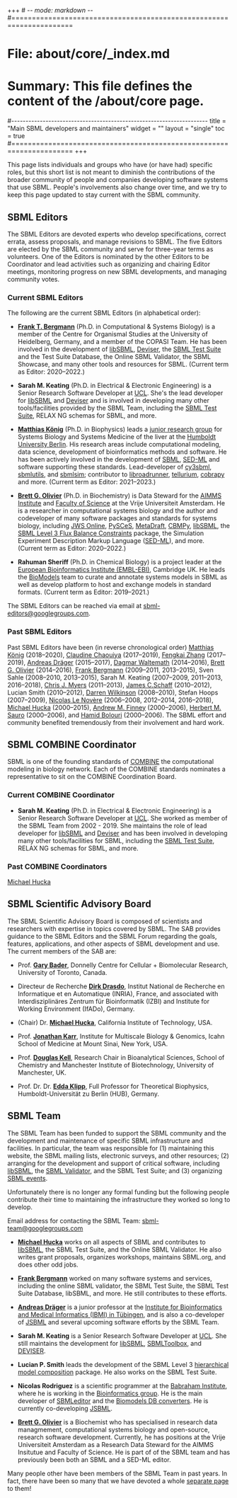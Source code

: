 +++ # -*- mode: markdown -*-
#=====================================================================
# File:    about/core/_index.md
# Summary: This file defines the content of the /about/core page.
#---------------------------------------------------------------------
title = "Main SBML developers and maintainers"
widget = ""
layout = "single"
toc    = true
#=====================================================================
+++

This page lists individuals and groups who have (or have had) specific roles, but this short list is not meant to diminish the contributions of the broader community of people and companies developing software systems that use SBML. People's involvements also change over time, and we try to keep this page updated to stay current with the SBML community.

## SBML Editors

The SBML Editors are devoted experts who develop specifications, correct errata, assess proposals, and manage revisions to SBML. The five Editors are elected by the SBML community and serve for three-year terms as volunteers.  One of the Editors is nominated by the other Editors to be Coordinator and lead activities such as organizing and chairing Editor meetings, monitoring progress on new SBML developments, and managing community votes.

### Current SBML Editors

The following are the current SBML Editors (in alphabetical order):

  - [**Frank T. Bergmann**](http://frank-fbergmann.blogspot.com/) (Ph.D. in Computational & Systems Biology) is a member of the Centre for Organismal Studies at the University of Heidelberg, Germany, and a member of the COPASI Team.  He has been involved in the development of [libSBML](/software/libsbml), [Deviser](/software/deviser), the [SBML Test Suite](/software/sbml-test-suite) and the Test Suite Database, the Online SBML Validator, the SBML Showcase, and many other tools and resources for SBML. (Current term as Editor: 2020&ndash;2022.)

  - **Sarah M. Keating** (Ph.D. in Electrical & Electronic Engineering) is a Senior Research Software Developer at [UCL](https://www.ucl.ac.uk/research-it-services/about-rits/people). She's the lead developer for [libSBML](/software/libsbml) and [Deviser](/software/deviser) and is involved in developing many other tools/facilities provided by the SBML Team, including the [SBML Test Suite](/software/sbml-test-suite), RELAX NG schemas for SBML, and more.

  - [**Matthias König**](https://livermetabolism.com/cv/) (Ph.D.  in Biophysics) leads a [junior research group](https://livermetabolism.com) for Systems Biology and Systems Medicine of the liver at the [Humboldt University Berlin](https://www.hu-berlin.de). His research areas include computational modeling, data science, development of bioinformatics methods and software.  He has been actively involved in the development of [SBML](http://sbml.org), [SED-ML](http://sed-ml.org) and software supporting these standards. Lead-developer of [cy3sbml](https://github.com/matthiaskoenig/cy3sbml), [sbmlutils](https://github.com/matthiaskoenig/sbmlutils), and [sbmlsim](https://github.com/matthiaskoenig/sbmlsim); contributor to [libroadrunner](http://libroadrunner.org/), [tellurium](http://tellurium.analogmachine.org/), [cobrapy](https://github.com/opencobra/cobrapy/) and more.  (Current term as Editor:  2021&ndash;2023.)

  - [**Brett G. Olivier**](https://research.vu.nl/en/persons/bg-olivier)  (Ph.D. in Biochemistry) is Data Steward for the [AIMMS Institute](https://www.aimms.vu.nl/en/) and [Faculty of Science](https://science.vu.nl/en/index.aspx) at the Vrije Universiteit Amsterdam. He is a researcher in computational systems biology and the author and codeveloper of many software packages and standards for systems biology, including [JWS Online](http://jjj.biochem.sun.ac.za), [PySCeS](http://pysces.sourceforge.net), [MetaDraft](https://systemsbioinformatics.github.io/cbmpy-metadraft/), [CBMPy](https://github.com/SystemsBioinformatics/cbmpy), [libSBML](/software/libsbml), the [SBML Level&nbsp;3 Flux Balance Constraints](/documents/specifications) package, the Simulation Experiment Description Markup Language ([SED-ML](http://sed-ml.org)), and more.  (Current term as Editor: 2020&ndash;2022.)

  - **Rahuman Sheriff** (Ph.D. in Chemical Biology) is a project leader at the [European Bioinformatics Institute (EMBL-EBI)](https://www.ebi.ac.uk/), Cambridge UK. He leads the [BioModels](https://www.ebi.ac.uk/biomodels/) team to curate and annotate systems models in SBML as well as develop platform to host and exchange models in standard formats. (Current term as Editor: 2019&ndash;2021.)

The SBML Editors can be reached via email at [sbml-editors@googlegroups.com](mailto:sbml-editors@googlegroups.com).

### Past SBML Editors

Past SBML Editors have been (in reverse chronological order) [Matthias König](https://livermetabolism.com/cv/) (2018&ndash;2020), [Claudine Chaouiya](http://compbio.igc.gulbenkian.pt/nmd/node/14) (2017&ndash;2019), [Fengkai Zhang](https://www.linkedin.com/in/fengkai-zhang-8aba2018) (2017&ndash;2019), [Andreas Dräger](https://uni-tuebingen.de/en/134053) (2015&ndash;2017), [Dagmar Waltemath](http://www.sbi.uni-rostock.de/team/single/dagmar-waltemath/) (2014–2016), [Brett G. Olivier](https://research.vu.nl/en/persons/bg-olivier) (2014–2016), [Frank Bergmann](http://frank-fbergmann.blogspot.com/) (2009–2011, 2013–2015), Sven Sahle (2008–2010, 2013–2015), Sarah M. Keating (2007–2009, 2011–2013, 2016–2018), [Chris J.  Myers](http://www.async.ece.utah.edu/~myers/) (2011–2013), [James C.Schaff](http://www.ccam.uchc.edu/people/schaff/schaff.html) (2010–2012), Lucian Smith (2010–2012), [Darren Wilkinson](http://www.staff.ncl.ac.uk/d.j.wilkinson/) (2008–2010), Stefan Hoops (2007–2009), [Nicolas Le Novère](https://lenoverelab.org/members/Nicolas_Le_Novere) (2006–2008, 2012–2014, 2016–2018), [Michael Hucka](http://www.cds.caltech.edu/~mhucka/) (2000–2015), [Andrew M.  Finney](http://uk.linkedin.com/in/andrewmartinfinney) (2000–2006), [Herbert M.  Sauro](http://depts.washington.edu/bioe/people/core/sauro/sauro.html) (2000–2006), and [Hamid Bolouri](http://www.its.caltech.edu/~hbolouri/) (2000–2006). The SBML effort and community benefited tremendously from their involvement and hard work.

## SBML COMBINE Coordinator

SBML is one of the founding standards of [COMBINE](http://co.mbine.org/) the computational modeling in biology network. Each of the COMBINE standards nominates a representative to sit on the COMBINE Coordination Board.

### Current COMBINE Coordinator 

 - **Sarah M. Keating** (Ph.D. in Electrical & Electronic Engineering) is a Senior Research Software Developer at [UCL](https://www.ucl.ac.uk/isd/services/research-it/research-software-development). She worked as member of the SBML Team from 2002 - 2019. She maintains the role of lead developer for [libSBML](http://sbml.org/Software/libSBML) and [Deviser](https://github.com/sbmlteam/deviser) and has been involved in developing many other tools/facilities for SBML, including the [SBML Test Suite](http://sbml.org/Software/SBML_Test_Suite), RELAX NG schemas for SBML, and more.

### Past COMBINE Coordinators

[Michael Hucka](http://www.cds.caltech.edu/~mhucka/)

 

## SBML Scientific Advisory Board

The SBML Scientific Advisory Board is composed of scientists and researchers with expertise in topics covered by SBML. The SAB provides guidance to the SBML Editors and the SBML Forum regarding the goals, features, applications, and other aspects of SBML development and use.  The current members of the SAB are:

  - Prof. [**Gary Bader**](http://baderlab.org/GaryBader), Donnelly Centre for Cellular + Biomolecular Research, University of Toronto, Canada.

  - Directeur de Recherche [**Dirk Drasdo**](https://www.rocq.inria.fr/bang/DD/drasdo.html), Institut National de Recherche en Informatique et en Automatique (INRIA), France, and associated with Interdisziplinäres Zentrum für Bioinformatik (IZBI) and Institute for Working Environment (IfADo), Germany.

  - (Chair) Dr. [**Michael Hucka**](http://www.cds.caltech.edu/~mhucka/), California Institute of Technology, USA.

  - Prof. [**Jonathan Karr**](http://www.mountsinai.org/profiles/jonathan-karr), Institute for Multiscale Biology & Genomics, Icahn School of Medicine at Mount Sinai, New York, USA.

  - Prof. [**Douglas Kell**](http://dbkgroup.org/dbk.htm), Research Chair in Bioanalytical Sciences, School of Chemistry and Manchester Institute of Biotechnology, University of Manchester, UK.

  - Prof. Dr. Dr. [**Edda Klipp**](https://www2.hu-berlin.de/biologie/theorybp/?goto=cv_klipp), Full Professor for Theoretical Biophysics, Humboldt-Universität zu Berlin (HUB), Germany.

## SBML Team

The SBML Team has been funded to support the SBML community and the development and maintenance of specific SBML infrastructure and facilities. In particular, the team was responsible for (1) maintaining this website, the SBML mailing lists, electronic surveys, and other resources; (2) arranging for the development and support of critical software, including [libSBML](Software/libSBML), the [SBML Validator](Facilities/Validator), and the SBML Test Suite; and (3) organizing [SBML events](Events).

Unfortunately there is no longer any formal funding but the following people contribute their time to maintaining the infrastructure they worked so long to develop.  

Email address for contacting the SBML Team: <sbml-team@googlegroups.com>

  - [**Michael Hucka**](http://www.cds.caltech.edu/~mhucka/) works on all aspects of SBML and contributes to [libSBML](Software/libSBML "wikilink"), the SBML Test Suite, and the Online SBML Validator. He also writes grant proposals, organizes workshops, maintains SBML.org, and does other odd jobs.

  - [**Frank Bergmann**](http://frank-fbergmann.blogspot.com/) worked on many software systems and services, including the online SBML validator, the SBML Test Suite, the SBML Test Suite Database, libSBML, and more. He still contributes to these efforts.

  - [**Andreas Dräger**](https://uni-tuebingen.de/en/134053) is a junior professor at the [Institute for Bioinformatics and Medical Informatics (IBMI) in Tübingen](https://uni-tuebingen.de/en/148353), and is also a co-developer of [JSBML](Software/JSBML "wikilink") and several upcoming software efforts by the SBML Team.

  - **Sarah M. Keating** is a Senior Research Software Developer at [UCL](https://www.ucl.ac.uk/isd/services/research-it/research-software-development). She still maintains the development for [libSBML](Software/libSBML "wikilink"), [ SBMLToolbox](Software/SBMLToolbox "wikilink"), and [DEVISER](http://www.github.com/sbmlteam/deviser).

  - **Lucian P. Smith** leads the development of the SBML Level 3 [ hierarchical model composition](Community/Wiki/SBML_Level_3_Proposals/Hierarchical_Model_Composition "wikilink") package. He also works on the SBML Test Suite.

  - **Nicolas Rodriguez** is a scientific programmer at the [Babraham Institute](http://www.babraham.ac.uk), where he is working in the [Bioinformatics group](https://www.bioinformatics.babraham.ac.uk/).  He is the main developer of [SBMLeditor](http://www.ebi.ac.uk/compneur-srv/SBMLeditor.html) and the [Biomodels DB converters](http://www.ebi.ac.uk/compneur-srv/sbml/converters/). He is currently co-developing [JSBML](http://sbml.org/Software/JSBML).

  - [**Brett G. Olivier**](https://research.vu.nl/en/persons/bg-olivier) is a Biochemist who has specialised in research data managmement, computational systems biology and open-source, research software development.  Currently, he has positions at the Vrije Universiteit Amsterdam as a Research Data Steward for the AIMMS Insitutue and Faculty of Science. He is part of of the SBML team and has previously been both an SBML and a SED-ML editor.

Many people other have been members of the SBML Team in past years. In fact, there have been so many that we have devoted a whole [separate page](/about/core/past-sbml-team) to them!
